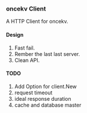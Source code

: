 ### oncekv Client

A HTTP Client for oncekv.

#### Design
1. Fast fail.
2. Rember the last last server.
3. Clean API.

#### TODO
1. Add Option for client.New
  1. request timeout
  2. ideal response duration
  3. cache and database master